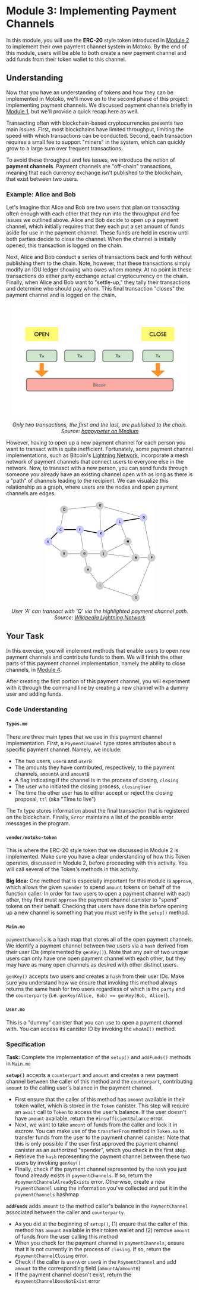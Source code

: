 # Module 3: Implementing Payment Channels

In this module, you will use the **ERC-20** style token introduced in [Module 2](#module-2.md) to implement their own payment channel system in Motoko. By the end of this module, users will be able to both create a new payment channel and add funds from their token wallet to this channel. 

## Understanding

Now that you have an understanding of tokens and how they can be implemented in Motoko, we'll move on to the second phase of this project: implementing payment channels. We discussed payment channels briefly in [Module 1](#module-1.md#payment-channels), but we'll provide a quick recap here as well. 

Transacting often with blockchain-based cryptocurrencies presents two main issues. First, most blockchains have limited throughput, limiting the speed with which transactions can be conducted. Second, each transaction requires a small fee to support "miners" in the system, which can quickly grow to a large sum over frequent transactions. 

To avoid these throughput and fee issues, we introduce the notion of **payment channels**. Payment channels are "off-chain" transactions, meaning that each currency exchange isn't published to the blockchain, that exist between two users.

### Example: Alice and Bob

Let's imagine that Alice and Bob are two users that plan on transacting often enough with each other that they run into the throughput and fee issues we outlined above. Alice and Bob decide to open up a payment channel, which initially requires that they each put a set amount of funds aside for use in the payment channel. These funds are held in escrow until both parties decide to close the channel. When the channel is initially opened, this transaction is logged on the chain.

Next, Alice and Bob conduct a series of transactions back and forth without publishing them to the chain. Note, however, that these transactions simply modify an IOU ledger showing who owes whom money. At no point in these transactions do either party exchange actual cryptocurrency on the chain. Finally, when Alice and Bob want to "settle-up," they tally their transactions and determine who should pay whom. This final transaction "closes" the payment channel and is logged on the chain.

<p align="center"><img src="images/payment_channels.png" height="300"/></p>

<p align="center"> <i> Only two transactions, the first and the last, are published to the chain. Source: <a href="https://medium.com/@happypeter1983/payment-channels-9181941b83e4">happypeter on Medium</a></i></p>

However, having to open up a new payment channel for each person you want to transact with is quite inefficient. Fortunately,  some payment channel implementations, such as Bitcoin's [Lightning Network](https://en.wikipedia.org/wiki/Lightning_Network), incorporate a mesh network of payment channels that connect users to everyone else in the network. Now, to transact with a new person, you can send funds through someone you already have an existing channel open with as long as there is a "path" of channels leading to the recipient. We can visualize this relationship as a graph, where users are the nodes and open payment channels are edges.

<p align="center"><img src="images/mesh_network.png" style="zoom:100%;"/></p>

<p align="center"> <i> User 'A' can transact with 'Q' via the highlighted payment channel path. Source: <a href="https://en.wikipedia.org/wiki/Lightning_Network#/media/File:17_node_mesh_network.svg">Wikipedia Lightning Network</a></i></p>

## Your Task

In this exercise, you will implement methods that enable users to open new payment channels and contribute funds to them. We will finish the other parts of this payment channel implementation, namely the ability to close channels, in [Module 4](#module-4.md).

After creating the first portion of this payment channel, you will experiment with it through the command line by creating a new channel with a dummy user and adding funds.

### Code Understanding

#### `Types.mo`

There are three main types that we use in this payment channel implementation. First, a `PaymentChannel` type stores attributes about a specific payment channel. Namely, we include:

* The two users, `userA` and `userB`
* The amounts they have contributed, respectively, to the payment channels, `amountA` and `amountB`
* A flag indicating if the channel is in the process of closing, `closing`
* The user who initiated the closing process, `closingUser`
* The time the other user has to either accept or reject the closing proposal, `ttl` (aka "Time to live")

The `Tx` type stores information about the final transaction that is registered on the blockchain. Finally, `Error` maintains a list of the possible error messages in the program.

#### `vendor/motoko-token`

This is where the ERC-20 style token that we discussed in Module 2 is implemented. Make sure you have a clear understanding of how this Token operates, discussed in Module 2, before proceeding with this activity. You will call several of the Token's methods in this activity.

**Big Idea:** One method that is especially important for this module is `approve`, which allows the given `spender` to spend `amount` tokens on behalf of the function caller. In order for two users to open a payment channel with each other, they first must `approve` the payment channel canister to "spend" tokens on their behalf. Checking that users have done this before opening up a new channel is something that you must verify in the `setup()` method.  

#### `Main.mo`

`paymentChannels` is a hash map that stores all of the open payment channels. We identify a payment channel between two users via a `hash` derived from their user IDs (implemented by `genKey()`). Note that any pair of two unique users can only have one open payment channel with each other, but they may have as many open channels as desired with other distinct users.

`genKey()` accepts two users and creates a `hash` from their user IDs. Make sure you understand how we ensure that invoking this method always returns the same hash for two users regardless of which is the `party` and the `counterparty` (i.e. `genKey(Alice, Bob) == genKey(Bob, Alice)`).

#### `User.mo`

This is a "dummy" canister that you can use to open a payment channel with. You can access its canister ID by invoking the `whoAmI()` method.

### Specification

**Task:** Complete the implementation of the `setup()` and `addFunds()` methods in `Main.mo`

**`setup()`** accepts a `counterpart` and `amount` and creates a new payment channel between the caller of this method and the `counterpart`, contributing `amount` to the calling user's balance in the payment channel.

* First ensure that the caller of this method has `amount` available in their token wallet, which is stored in the `Token` canister. This step will require an `await` call to `Token` to access the user's balance. If the user doesn't have `amount` available, return the `#insufficientBalance` error.
* Next, we want to take `amount` of funds from the caller and lock it in escrow. You can make use of the `transferFrom` method in `Token.mo` to transfer funds from the user to the payment channel canister. Note that this is only possible if the user first approved the payment channel canister as an authorized "spender", which you check in the first step.
* Retrieve the `hash` representing the payment channel between these two users by invoking `genKey()`
* Finally, check if the payment channel represented by the `hash` you just found already exists in `paymentChannels`. If so, return the `#paymentChannelAlreadyExists` error. Otherwise, create a new `PaymentChannel` using the information you've collected and put it in the `paymentChannels` hashmap

**`addFunds`** adds `amount` to the method caller's balance in the `PaymentChannel` associated between the caller and `counterparty`.

* As you did at the beginning of `setup()`, (1) ensure that the caller of this method has `amount` available in their token wallet and (2) remove `amount` of funds from the user calling this method
* When you check for the payment channel in `paymentChannels`, ensure that it is not currently in the process of `closing`. If so, return the `#paymentChannelClosing` error. 
* Check if the caller is `userA` or `userB` in the `PaymentChannel` and add `amount` to the corresponding field (`amountA`/`amountB`)
* If the payment channel doesn't exist, return the `#paymentChannelDoesNotExist` error
